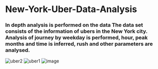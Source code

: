 # New-York-Uber-Data-Analysis
### In depth analysis is performed on the data The data set consists of the information of ubers in the New York city. Analysis of journey by weekday is performed, hour, peak months and time is inferred, rush and other parameters are analysed.
![uber2](https://user-images.githubusercontent.com/58543237/145616899-5f6adb61-774b-46e8-906a-b5b5e9aa0087.JPG)
![uber1](https://user-images.githubusercontent.com/58543237/145616932-6c9ce1a8-1962-4646-b05c-aac4eae9049b.JPG)
![image](https://user-images.githubusercontent.com/58543237/145617039-f6cdb0b9-c62e-40d5-9732-f29f375a48b4.png)

